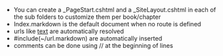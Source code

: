 - You can create a _PageStart.cshtml and a _SiteLayout.cshtml in each of the sub folders to customize them per book/chapter
- Index.markdown is the default document when no route is defined
- urls like [text](~/url) are automatically resolved
- #include(~/url.markdown) are automatically inserted
- comments can be done using // at the beginning of lines

